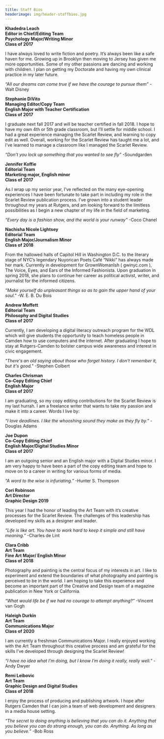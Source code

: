 ```yaml
---
title: Staff Bios
headerimage: img/header-staffbios.jpg
---
```

**Khadedra Leach  
Editor in Chief/Editing Team  
Psychology Major/Writing Minor  
Class of 2017**  

I have always loved to write fiction and poetry. It’s always been like a safe haven for me. Growing up in Brooklyn then moving to Jersey has given me more opportunities. Some of my other passions are dancing and working with children. I plan on getting my Doctorate and having my own clinical practice in my later future.

*“All our dreams can come true if we have the courage to pursue them”* -Walt Disney

**Stephanie DiVito  
Managing Editor/Copy Team  
English Major with Teacher Certification  
Class of 2017**  

I graduate next fall 2017 and will be teacher certified in fall 2018. I hope to have my own 4th or 5th grade classroom, but I’ll settle for middle school. I had a great experience managing the Scarlet Review, and learning to copy edit as well. Overall, working for the Scarlet Review has taught me a lot, and I’ve learned to manage a classroom like I managed the Scarlet Review.

*“Don’t you lock up something that you wanted to see fly”* -Soundgarden

**Jennifer Koffie  
Editorial Team  
Marketing major, English minor  
Class of 2017**  

As I wrap up my senior year, I’ve reflected on the many eye-opening experiences I have been fortunate to take part in including my role in the Scarlet Review publication process. I’ve grown into a student leader throughout my years at Rutgers, and am looking forward to the limitless possibilities as I begin a new chapter of my life in the field of marketing.

*“Every day is a fashion show, and the world is your runway”* -Coco Chanel

**Nachisha Nicole Lightsey  
Editorial Team  
English Major/Journalism Minor  
Class of 2018**

From the hallowed halls of Capitol Hill in Washington D.C. to the literary stage of NYC’s legendary Nuyorican Poets Café “Nikki” has always made her mark.  Currently in development for GrownWomanIsh ( gwinyc.com ), The Voice, Eyes, and Ears of the Informed Fashionista. Upon graduation in spring 2018, she plans to continue her career as political activist, writer, and journalist for the informed citizens.

*“Make yourself do unpleasant things so as to gain the upper hand of your soul."* -W. E. B. Du Bois

**Andrew Moffett  
Editorial Team  
Philosophy and Digital Studies  
Class of 2017**  

Currently, I am  developing a digital literacy outreach program for the WDL which will give students the opportunity to teach homeless people in Camden how to use computers and the internet. After graduating I hope to stay at Rutgers-Camden to bolster campus wide awareness and interest in civic engagement.

*"There's an old saying about those who forget history. I don't remember it, but it's good."* -Stephen Colbert

**Charles Chrisman  
Co-Copy Editing Chief  
English Major  
Class of 2017**  

I am graduating, so my copy editing contributions for the Scarlet Review is my last hurrah. I am a freelance writer that wants to take my passion and make it into a career. Words I live by:

*“I love deadlines. I like the whooshing sound they make as they fly by.”* -Douglas Adams


**Joe Dupon  
Co-Copy Editing Chief  
English Major/Digital Studies Minor  
Class of 2017**  

I am an outgoing senior and an English major with a Digital Studies minor. I am very happy to have been a part of the copy editing team and hope to move on to a career in writing for various forms of media.

*“A word to the wise is infuriating.”* -Hunter S. Thompson

**Cori Robinson  
Art Director  
Graphic Design 2019**  

This year I had the honor of leading the Art Team with it’s creative processes for the Scarlet Review. The challenges of this leadership has developed my skills as a designer and leader.

*“Life is like art. You have to work hard to keep it simple and still have meaning.”*  -Charles de Lint

**Clara Cribb  
Art Team  
Fine Art Major/ English Minor  
Class of 2018**  

Photography and painting is the central focus of my interests in art. I like to experiment and extend the boundaries of what photography and painting is perceived to be in the world. I am hoping to take this experience and become an important part of the Creative and Design team of a magazine publication in New York or California.

*“What would life be if we had no courage to attempt anything?”* -Vincent van Gogh

**Haleigh Durkin  
Art Team  
Communications Major  
Class of 2020**  

I am currently a freshman Communications Major. I really enjoyed working with the Art Team throughout this creative process and am grateful for the skills I’ve developed through designing the Scarlet Review!

*“I have no idea what I’m doing, but I know I’m doing it really, really well.”* -Andy Dwyer

**Remi Leibovic  
Art Team  
Graphic Design and Digital Studies  
Class of 2018**  

I enjoy the process of producing and publishing artwork. I hope after Rutgers Camden that I can join a team of web development and designers in a media house setting.

*“The secret to doing anything is believing that you can do it. Anything that you believe you can do strong enough, you can do. Anything. As long as you believe.”*  -Bob Ross
